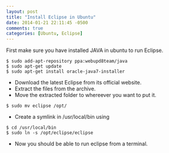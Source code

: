 ```yaml
---
layout: post
title: "Install Eclipse in Ubuntu"
date: 2014-01-21 22:11:45 -0500
comments: true
categories: [Ubuntu, Eclipse]
---
```


First make sure you have installed JAVA in ubuntu to run Eclipse.

```
$ sudo add-apt-repository ppa:webupd8team/java
$ sudo apt-get update
$ sudo apt-get install oracle-java7-installer
```

* Download the latest Eclipse from its official website.
* Extract the files from the archive.
* Move the extracted folder to whereever you want to put it. 

```
$ sudo mv eclipse /opt/ 
```

* Create a symlink in /usr/local/bin using


```
$ cd /usr/local/bin
$ sudo ln -s /opt/eclipse/eclipse
```

* Now you should be able to run eclipse from a terminal.
